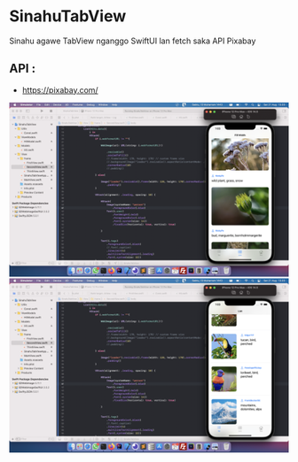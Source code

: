 # SinahuTabView
Sinahu agawe TabView nganggo SwiftUI lan fetch saka API Pixabay
## API : 
- https://pixabay.com/

<img width="660" src="https://raw.githubusercontent.com/hangga/SinahuTabView/main/Screen%20Shot%202021-08-21%20at%2013.03.46.png" />   
<img width="650" src="https://raw.githubusercontent.com/hangga/SinahuTabView/main/Screen%20Shot%202021-08-21%20at%2013.03.55.png" />
